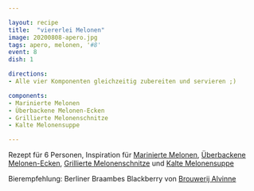 ```yaml
---

layout: recipe
title:  "viererlei Melonen"
image: 20200808-apero.jpg
tags: apero, melonen, '#8'
event: 8
dish: 1

directions:
- Alle vier Komponenten gleichzeitig zubereiten und servieren ;)

components:
- Marinierte Melonen
- Überbackene Melonen-Ecken
- Grillierte Melonenschnitze
- Kalte Melonensuppe

---
```


Rezept für 6 Personen, Inspiration für [Marinierte Melonen](https://media.coopzeitung.ch/files/2011/09/08/melonen_1533726010865.pdf), [Überbackene Melonen-Ecken](https://www.oe24.at/cooking/kochen-heute/ueberbackene-melonen-lecker-oder-gruselig/389351102), [Grillierte Melonenschnitze](https://www.bettybossi.ch/de/Rezept/ShowRezept/BB_BBZF040615_0002A-20-de) und [Kalte Melonensuppe](https://migusto.migros.ch/de/rezepte/kalte-melonensuppe)

Bierempfehlung: Berliner Braambes Blackberry von [Brouwerij Alvinne](https://www.alvinne.com)
